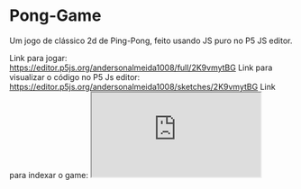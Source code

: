 # Pong-Game
Um jogo de clássico 2d de Ping-Pong, feito usando JS puro no P5 JS editor.

Link para jogar: https://editor.p5js.org/andersonalmeida1008/full/2K9vmytBG
Link para visualizar o código no P5 Js editor: https://editor.p5js.org/andersonalmeida1008/sketches/2K9vmytBG
Link para indexar o game: <iframe src="https://editor.p5js.org/andersonalmeida1008/full/2K9vmytBG"></iframe
  
  Esse foi o meu primeiro projeto desenvolvido na Alura, utilizando principios lógicos com Javascript, espero que goste! :)
